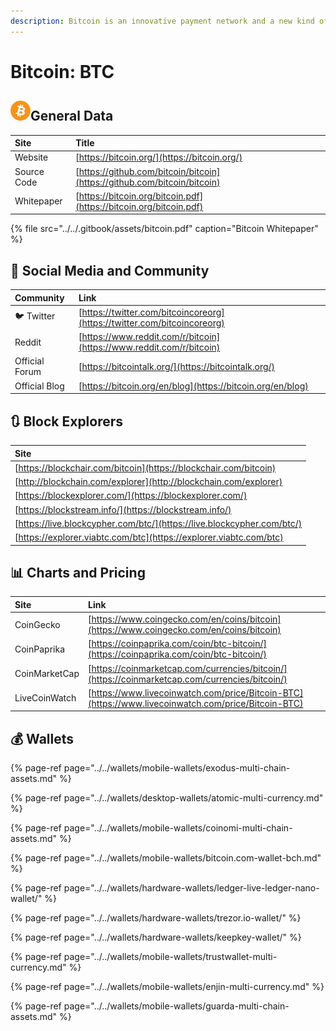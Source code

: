 ```yaml
---
description: Bitcoin is an innovative payment network and a new kind of money.
---
```


# Bitcoin: BTC

##  ![](../../.gitbook/assets/btc.png)General Data

| Site | Title |
| :--- | :--- |
| Website | [https://bitcoin.org/](https://bitcoin.org/) |
| Source Code | [https://github.com/bitcoin/bitcoin](https://github.com/bitcoin/bitcoin) |
| Whitepaper | [https://bitcoin.org/bitcoin.pdf](https://bitcoin.org/bitcoin.pdf) |

{% file src="../../.gitbook/assets/bitcoin.pdf" caption="Bitcoin Whitepaper" %}

## 🙋 Social Media and Community

| Community | Link |
| :--- | :--- |
| 🐦 Twitter | [https://twitter.com/bitcoincoreorg](https://twitter.com/bitcoincoreorg) |
| Reddit | [https://www.reddit.com/r/bitcoin](https://www.reddit.com/r/bitcoin) |
| Official Forum | [https://bitcointalk.org/](https://bitcointalk.org/) |
| Official Blog | [https://bitcoin.org/en/blog](https://bitcoin.org/en/blog) |

## 🔃 Block Explorers

| Site |
| :--- |
| [https://blockchair.com/bitcoin](https://blockchair.com/bitcoin) |
| [http://blockchain.com/explorer](http://blockchain.com/explorer) |
| [https://blockexplorer.com/](https://blockexplorer.com/) |
| [https://blockstream.info/](https://blockstream.info/) |
| [https://live.blockcypher.com/btc/](https://live.blockcypher.com/btc/) |
| [https://explorer.viabtc.com/btc](https://explorer.viabtc.com/btc) |

## 📊 Charts and Pricing

| Site | Link |
| :--- | :--- |
| CoinGecko | [https://www.coingecko.com/en/coins/bitcoin](https://www.coingecko.com/en/coins/bitcoin) |
| CoinPaprika | [https://coinpaprika.com/coin/btc-bitcoin/](https://coinpaprika.com/coin/btc-bitcoin/) |
| CoinMarketCap | [https://coinmarketcap.com/currencies/bitcoin/](https://coinmarketcap.com/currencies/bitcoin/) |
| LiveCoinWatch | [https://www.livecoinwatch.com/price/Bitcoin-BTC](https://www.livecoinwatch.com/price/Bitcoin-BTC) |

## 💰 Wallets

{% page-ref page="../../wallets/mobile-wallets/exodus-multi-chain-assets.md" %}

{% page-ref page="../../wallets/desktop-wallets/atomic-multi-currency.md" %}

{% page-ref page="../../wallets/mobile-wallets/coinomi-multi-chain-assets.md" %}

{% page-ref page="../../wallets/mobile-wallets/bitcoin.com-wallet-bch.md" %}

{% page-ref page="../../wallets/hardware-wallets/ledger-live-ledger-nano-wallet/" %}

{% page-ref page="../../wallets/hardware-wallets/trezor.io-wallet/" %}

{% page-ref page="../../wallets/hardware-wallets/keepkey-wallet/" %}

{% page-ref page="../../wallets/mobile-wallets/trustwallet-multi-currency.md" %}

{% page-ref page="../../wallets/mobile-wallets/enjin-multi-currency.md" %}

{% page-ref page="../../wallets/mobile-wallets/guarda-multi-chain-assets.md" %}


